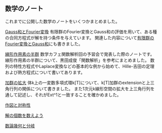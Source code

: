 ## 数学のノート

これまでに公開した数学のノートをいくつかまとめました。

[Gauss和とFourier変換](gaussfourier.pdf)
有限群のFourier変換とGauss和の評価を用いて、ある種の合同方程式が解を持つ条件を与えています。
関連した内容について[有限群のFourier変換とGauss和](http://unaoya-pi.hatenablog.com/entry/gauss)にも書きました。

[線形作用素の半群](semigroup.pdf)
数学カフェ関数解析回の予習会で発表した際のノートです。
線形作用素の半群について、黒田成俊「関数解析」を参考にまとめました。
数列の特性方程式やLaplace変換などの基本的な例から始めて、Hille-吉田の定理および熱方程式について書いてあります。

[加群の拡大](extension.pdf)
体k上の一変数多項式環k\[T]について、k\[T]加群のextensionと上三角行列の関係について書きました。
また1次元k線形空間の拡大を上三角行列を通して記述し、それがExt^1と一致することを確かめました。

[作図と対称性](https://www.slideshare.net/NaoyaUmezaki/ss-80588003)

[解の個数を数えよう](https://speakerdeck.com/unaoya/jie-falsege-shu-woshu-eyou)

[数論幾何と分岐](https://speakerdeck.com/unaoya/shu-lun-ji-he-tofen-qi)
